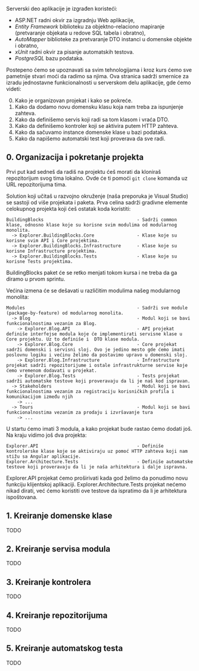 Serverski deo aplikacije je izgrađen koristeći:

- ASP.NET radni okvir za izgradnju Web aplikacije,
- *Entity Framework* biblioteku za objektno-relaciono mapiranje (pretvaranje objekata u redove SQL tabela i obratno),
- *AutoMapper* biblioteke za pretvaranje DTO instanci u domenske objekte i obratno,
- *xUnit* radni okvir za pisanje automatskih testova.
- *PostgreSQL* bazu podataka.

Postepeno ćemo se upoznavati sa svim tehnologijama i kroz kurs ćemo sve pametnije stvari moći da radimo sa njima. Ova stranica sadrži smernice za izradu jednostavne funkcionalnosti u serverskom delu aplikacije, gde ćemo videti:
<ol start="0">
  <li>Kako je organizovan projekat i kako se pokreće.</li>
  <li>Kako da dodamo novu domensku klasu koja nam treba za ispunjenje zahteva.</li>
  <li>Kako da definišemo servis koji radi sa tom klasom i vraća DTO.</li>
  <li>Kako da definišemo kontroler koji se aktivira putem HTTP zahteva.</li>
  <li>Kako da sačuvamo instance domenske klase u bazi podataka.</li>
  <li>Kako da napišemo automatski test koji proverava da sve radi.</li>
</ol>

## 0. Organizacija i pokretanje projekta
Prvi put kad sedneš da radiš na projektu ćeš morati da kloniraš repozitorijum svog tima lokalno. Ovde će ti pomoći `git clone` komanda uz URL repozitorijuma tima.

Solution koji učitaš u razvojno okruženje (naša preporuka je Visual Studio) se sastoji od više projekata i paketa. Prvа celina sadrži gradivne elemente celokupnog projekta koji ćeš ostatak koda koristiti:
```
BuildingBlocks                                   - Sadrži common klase, odnosno klase koje su korisne svim modulima od modularnog monolita.
  -> Explorer.BuildingBlocks.Core                - Klase koje su korisne svim API i Core projektima.
  -> Explorer.BuildingBlocks.Infrastructure      - Klase koje su korisne Infrastructure projektima.
  -> Explorer.BuildingBlocks.Tests               - Klase koje su korisne Tests projektima.
```
BuildingBlocks paket će se retko menjati tokom kursa i ne treba da ga diramo u prvom sprintu.

Većina izmena će se dešavati u različitim modulima našeg modularnog monolita:
```
Modules                                          - Sadrži sve module (package-by-feature) od modularnog monolita.
  -> Blog                                        - Modul koji se bavi funkcionalnostima vezanim za Blog.
    -> Explorer.Blog.API                         - API projekat definiše interfejse modula koje će implementirati servisne klase u Core projektu. Uz to definiše i  DTO klase modula.
    -> Explorer.Blog.Core                        - Core projekat sadrži domenski i servisni sloj. Ovo je jedino mesto gde ćemo imati poslovnu logiku i većinu želimo da postavimo upravo u domenski sloj.
    -> Explorer.Blog.Infrastructure              - Infrastructure projekat sadrži repozitorijume i ostale infrastrukturne servise koje ćemo vremenom dodavati u projekat.
    -> Explorer.Blog.Tests                       - Tests projekat sadrži automatske testove koji proveravaju da li je naš kod ispravan.
  -> Stakeholders                                - Modul koji se bavi funkcionalnostima vezanim za registraciju korisničkih profila i komunikacijom između njih
    -> ...
  -> Tours                                       - Modul koji se bavi funkcionalnostima vezanim za prodaju i izvršavanje tura
    -> ...
```
U startu ćemo imati 3 modula, a kako projekat bude rastao ćemo dodati još. Na kraju vidimo još dva projekta:
```
Explorer.API                                     - Definiše kontrolerske klase koje se aktiviraju uz pomoć HTTP zahteva koji nam stižu sa Angular aplikacije.
Explorer.Architecture.Tests                      - Definiše automatske testove koji proveravaju da li je naša arhitektura i dalje ispravna.
```
Explorer.API projekat ćemo proširivati kada god želimo da ponudimo novu funkciju klijentskoj aplikaciji. Explorer.Architecture.Tests projekat nećemo nikad dirati, već ćemo koristiti ove testove da ispratimo da li je arhitektura ispoštovana.

## 1. Kreiranje domenske klase
TODO

## 2. Kreiranje servisa modula
TODO

## 3. Kreiranje kontrolera
TODO

## 4. Kreiranje repozitorijuma
TODO

## 5. Kreiranje automatskog testa
TODO
